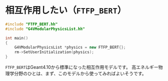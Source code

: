 # 相互作用したい（``FTFP_BERT``）

```cpp
#include "FTFP_BERT.hh"
#include "G4VModularPhysicsList.hh"

int main()
{
    G4VModularPhysicsList *physics = new FTFP_BERT{};
    rm->SetUserInitialization(physics);
}
```

``FTFP_BERT``はGeant4.10から標準になった相互作用モデルです。
高エネルギー物理学分野のひとは、まず、このモデルから使ってみればよいそうです。
